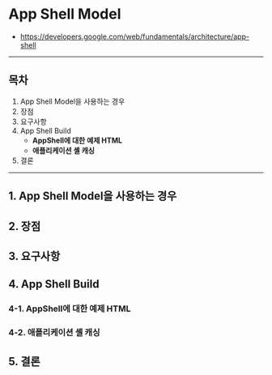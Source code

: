 # App Shell Model

- https://developers.google.com/web/fundamentals/architecture/app-shell

---

## 목차

1. App Shell Model을 사용하는 경우
2. 장점
3. 요구사항
4. App Shell Build
   - **AppShell에 대한 예제 HTML**
   - **애플리케이션 셸 캐싱**
5. 결론

---

## 1. App Shell Model을 사용하는 경우

## 2. 장점

## 3. 요구사항

## 4. App Shell Build

### 4-1. **AppShell에 대한 예제 HTML**

### 4-2. **애플리케이션 셸 캐싱**

## 5. 결론

